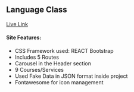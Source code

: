 ## Language Class

[Live Link](https://magenta-lollipop-3e6d9d.netlify.app/)

#### Site Features: 
- CSS Framework used: REACT Bootstrap
- Includes 5 Routes
- Carousel in the Header section
- 9 Courses/Services
- Used Fake Data in JSON format inside project
- Fontawesome for icon management
